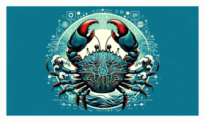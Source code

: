 <div align="center">
  <img src="https://github.com/cangrejos/.github/raw/main/profile.png" alt="Ruby Software Engineer">
</div>